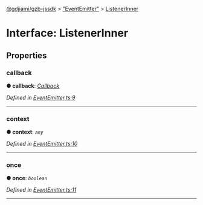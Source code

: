 [@gdjiami/gzb-jssdk](../README.md) > ["EventEmitter"](../modules/_eventemitter_.md) > [ListenerInner](../interfaces/_eventemitter_.listenerinner.md)



# Interface: ListenerInner


## Properties
<a id="callback"></a>

###  callback

**●  callback**:  *[Callback](../modules/_eventemitter_.md#callback)* 

*Defined in [EventEmitter.ts:9](https://github.com/jmopen/gzb-jssdk/blob/c7f8f52/src/EventEmitter.ts#L9)*





___

<a id="context"></a>

###  context

**●  context**:  *`any`* 

*Defined in [EventEmitter.ts:10](https://github.com/jmopen/gzb-jssdk/blob/c7f8f52/src/EventEmitter.ts#L10)*





___

<a id="once"></a>

###  once

**●  once**:  *`boolean`* 

*Defined in [EventEmitter.ts:11](https://github.com/jmopen/gzb-jssdk/blob/c7f8f52/src/EventEmitter.ts#L11)*





___


